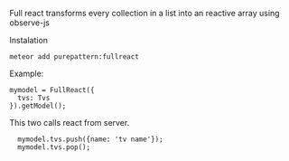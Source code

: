 Full react transforms every collection in a list into an reactive array
using observe-js

Instalation
```  
meteor add purepattern:fullreact
```


Example:

```  
mymodel = FullReact({
  tvs: Tvs
}).getModel();
```
This two calls react from server.

```  
  mymodel.tvs.push({name: 'tv name'});
  mymodel.tvs.pop();
```
